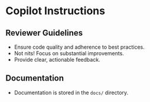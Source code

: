 # Copilot Instructions

## Reviewer Guidelines

- Ensure code quality and adherence to best practices.
- Not nits! Focus on substantial improvements.
- Provide clear, actionable feedback.

## Documentation

- Documentation is stored in the `docs/` directory.
